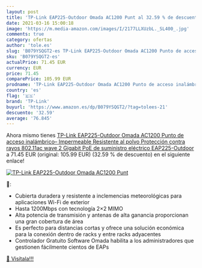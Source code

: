 ```yaml
---
layout: post
title: 'TP-Link EAP225-Outdoor Omada AC1200 Punt al 32.59 % de descuento'
date: 2021-03-16 15:00:18
image: 'https://m.media-amazon.com/images/I/2177LLXUzbL._SL400_.jpg'
comments: true
category: ofertas
author: 'tole.es'
slug: 'B079YSQGT2-es TP-Link EAP225-Outdoor Omada AC1200 Punto de acceso...'
sku: 'B079YSQGT2-es'
actualPrice: 71.45 EUR
currency: EUR
price: 71.45
comparePrice: 105.99 EUR
prodname: 'TP-Link EAP225-Outdoor Omada AC1200 Punto de acceso inalámbrico– Impermeable  Resistente al polvo  Protección contra rayos  802.11ac wave 2  Gigabit  PoE de suministro eléctrico  EAP225-Outdoor '
country: 'es'
flag: '🇪🇸'
brand: 'TP-Link'
buyurl: 'https://www.amazon.es/dp/B079YSQGT2/?tag=tolees-21'
descuento: '32.59'
average: '76.845'
---
```


Ahora mismo tienes [TP-Link EAP225-Outdoor Omada AC1200 Punto de acceso inalámbrico– Impermeable  Resistente al polvo  Protección contra rayos  802.11ac wave 2  Gigabit  PoE de suministro eléctrico  EAP225-Outdoor ](https://www.amazon.es/dp/B079YSQGT2/?tag=tolees-21) a 71.45 EUR (original: 105.99 EUR) (32.59 %  de descuento) en el siguiente enlace!

[![TP-Link EAP225-Outdoor Omada AC1200 Punt](https://m.media-amazon.com/images/I/2177LLXUzbL._SL400_.jpg)](https://www.amazon.es/dp/B079YSQGT2/?tag=tolees-21)

🔎:

- Cubierta duradera y resistente a inclemencias meteorológicas para aplicaciones Wi-Fi de exterior
- Hasta 1200Mbps con tecnología 2×2 MIMO
- Alta potencia de transmisión y antenas de alta ganancia proporcionan una gran cobertura de área
- Es perfecto para distancias cortas y ofrece una solución económica para la conexión dentro de racks y entre racks adyacentes
- Controlador Gratuito Software Omada habilita a los administradores que gestionen fácilmente cientos de EAPs

[🛒 Visítala!!!](https://www.amazon.es/dp/B079YSQGT2/?tag=tolees-21)
